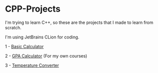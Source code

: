 # CPP-Projects
I'm trying to learn C++, so these are the projects that I made to learn from scratch.

I'm using JetBrains CLion for coding.

1 - [Basic Calculator](https://github.com/SaintFrost/CPP-Projects/blob/main/BasicCalculator/main.cpp)

2 - [GPA Calculator](https://github.com/SaintFrost/CPP-Projects/blob/main/GPACalculator/main.cpp) (For my own courses)

3 - [Temperature Converter](https://github.com/SaintFrost/CPP-Projects/blob/main/TemperatureConverter/main.cpp)

